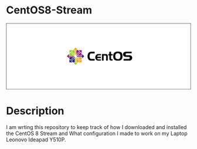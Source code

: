 # CentOS8-Stream
 
![centos](FlowImages/CentOS-Stream.drawio.svg)


 Description  
 ========  
 I am wrting this repository to keep track of how I downloaded and installed the CentOS 8 Stream and What configuration I made to work on my Laptop Leonovo Ideapad Y510P.